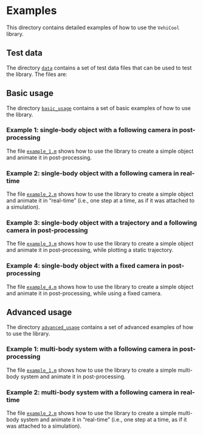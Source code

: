 # Examples

This directory contains detailed examples of how to use the `VehiCool` library.

## Test data

The directory [`data`](data) contains a set of test data files that can be used to test the library. The files are:



## Basic usage

The directory [`basic_usage`](basic_usage) contains a set of basic examples of how to use the library.

### Example 1: single-body object with a following camera in post-processing

The file [`example_1.m`](basic_usage/example_1.m) shows how to use the library to create a simple object and animate it in post-processing.

### Example 2: single-body object with a following camera in real-time

The file [`example_2.m`](basic_usage/example_2.m) shows how to use the library to create a simple object and animate it in “real-time” (i.e., one step at a time, as if it was attached to a simulation).

### Example 3: single-body object with a trajectory and a following camera in post-processing

The file [`example_3.m`](basic_usage/example_3.m) shows how to use the library to create a simple object and animate it in post-processing, while plotting a static trajectory.

### Example 4: single-body object with a fixed camera in post-processing

The file [`example_4.m`](basic_usage/example_4.m) shows how to use the library to create a simple object and animate it in post-processing, while using a fixed camera.

## Advanced usage

The directory [`advanced_usage`](advanced_usage) contains a set of advanced examples of how to use the library.

### Example 1: multi-body system with a following camera in post-processing

The file [`example_1.m`](advanced_usage/example_1.m) shows how to use the library to create a simple multi-body system and animate it in post-processing.

### Example 2: multi-body system with a following camera in real-time

The file [`example_2.m`](advanced_usage/example_2.m) shows how to use the library to create a simple multi-body system and animate it in “real-time” (i.e., one step at a time, as if it was attached to a simulation).
